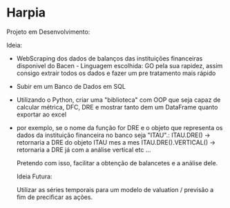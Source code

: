 # Harpia


Projeto em Desenvolvimento:

Ideia: 

- WebScraping dos dados de balanços das instituições financeiras disponivel do Bacen - Linguagem escolhida: GO pela sua rapidez, assim consigo extrair todos os dados e fazer um pre tratamento mais rápido
- Subir em um Banco de Dados em SQL
- Utilizando o Python, criar uma "biblioteca" com OOP que seja capaz de calcular métrica, DFC, DRE e mostrar tanto dem um DataFrame quanto exportar ao excel
- por exemplo, se o nome da função for DRE e o objeto que representa os dados da instituição financeira no banco seja "ITAU".:
    ITAU.DRE() -> retornaria a DRE do objeto ITAU mes a mes
    ITAU.DRE().VERTICAL() -> retornaria a DRE já com a análise vertical
    etc ...

  Pretendo com isso, facilitar a obtenção de balancetes e a análise dele.

  Ideia Futura:

  Utilizar as séries temporais para um modelo de valuation / previsão a fim de precificar as ações.
  

